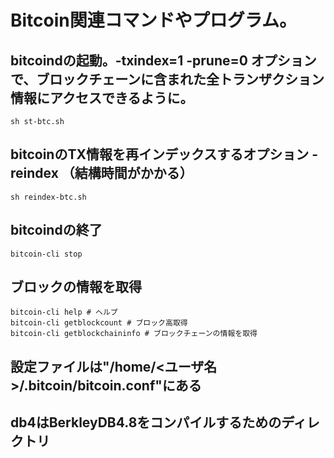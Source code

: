 # Bitcoin関連コマンドやプログラム。
## bitcoindの起動。-txindex=1 -prune=0 オプションで、ブロックチェーンに含まれた全トランザクション情報にアクセスできるように。
```
sh st-btc.sh
```
## bitcoinのTX情報を再インデックスするオプション -reindex （結構時間がかかる）
```
sh reindex-btc.sh
```

## bitcoindの終了
```
bitcoin-cli stop
```

## ブロックの情報を取得
```
bitcoin-cli help # ヘルプ
bitcoin-cli getblockcount # ブロック高取得
bitcoin-cli getblockchaininfo # ブロックチェーンの情報を取得
```
## 設定ファイルは"/home/<ユーザ名>/.bitcoin/bitcoin.conf"にある
## db4はBerkleyDB4.8をコンパイルするためのディレクトリ


